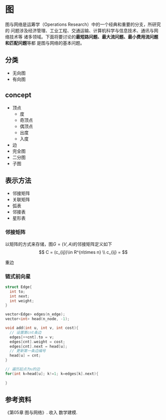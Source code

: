 <!--
 * @Author       : Scallions
 * @Date         : 2020-03-20 11:19:53
 * @LastEditors  : Scallions
 * @LastEditTime : 2020-03-20 11:19:53
 * @FilePath     : /algorithm-ex/structure/graph/graph.md
 * @Description  : 
 -->

# 图

图与网络是运筹学（Operations Research）中的一个经典和重要的分支，所研究的 问题涉及经济管理、工业工程、交通运输、计算机科学与信息技术、通讯与网络技术等 诸多领域。下面将要讨论的**最短路问题、最大流问题、最小费用流问题和匹配问题**等都 是图与网络的基本问题。

## 分类
- 无向图
- 有向图

## concept
- 顶点
  - 度
  - 奇顶点
  - 偶顶点
  - 出度
  - 入度
- 边
- 完全图
- 二分图
- 子图

## 表示方法
- 邻接矩阵
- 关联矩阵
- 弧表
- 邻接表
- 星形表

### 邻接矩阵
以矩阵的方式来存储，图$G=(V,A)$的邻接矩阵定义如下
$$
C = (c_{ij})\in R^{n\times n} \\
c_{ij} = 
$$

重边

### 链式前向星

```c++
struct Edge{
  int to;
  int next;
  int weight;
}

vector<Edge> edges(n_edge);
vector<int> head(n_node, -1);

void add(int u, int v, int cost){
  // 设置第cnt条边
  edges[++cnt].to = v;
  edges[cnt].weight = cost;
  edges[cnt].next = head[u];
  // 更新第一条边编号
  head[u] = cnt;
}

// 遍历起点为u的边
for(int k=head[u]; k!=1; k=edges[k].next){
  
}
```

## 参考资料
《第05章 图与网络》. 收入 数学建模.

